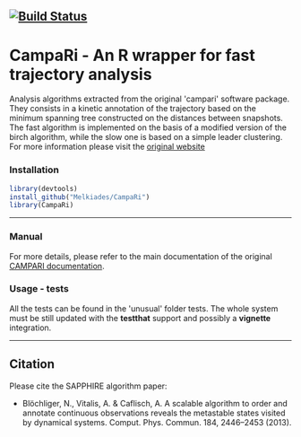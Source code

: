 <!---
[![AppVeyor Build Status](https://ci.appveyor.com/api/projects/status/github/BioinformaticsFMRP/TCGAbiolinks?branch=master&svg=true)](https://ci.appveyor.com/project/BioinformaticsFMRP/TCGAbiolinks)
[![codecov.io](https://codecov.io/github/BioinformaticsFMRP/TCGAbiolinks/coverage.svg?branch=master)](https://codecov.io/github/BioinformaticsFMRP/TCGAbiolinks?branch=master)
[![bioc](http://www.bioconductor.org/shields/downloads/TCGAbiolinks.svg)](http://bioconductor.org/packages/stats/bioc/TCGAbiolinks.html)
[![bioc](http://www.bioconductor.org/shields/years-in-bioc/TCGAbiolinks.svg)](http://bioconductor.org/packages/TCGAbiolinks/)
[![bioc](http://bioconductor.org/shields/availability/devel/TCGAbiolinks.svg)](http://bioconductor.org/packages/TCGAbiolinks/)

-->
[![Build Status](https://travis-ci.org/Melkiades/CampaRi.svg?branch=master)](https://travis-ci.org/Melkiades/CampaRi)
------------------------------------------------------------------------
# CampaRi - An R wrapper for fast trajectory analysis

Analysis algorithms extracted from the original 'campari' software package.
They consists in a kinetic annotation of the trajectory based on the minimum spanning tree constructed on the distances between snapshots. The fast algorithm is implemented on the basis of a modified version of the birch algorithm, while the slow one is based on a simple leader clustering. For more information please visit the [original website](http://campari.sourceforge.net/index.html)

### Installation ###
```R
library(devtools)
install_github("Melkiades/CampaRi")
library(CampaRi)
```

------------------------------------------------------------------------

### Manual ###

For more details, please refer to the main documentation of the original [CAMPARI documentation](http://campari.sourceforge.net/documentation.html).


### Usage - tests ###

All the tests can be found in the 'unusual' folder tests. The whole system must be still updated with the __testthat__ support and possibly a __vignette__ integration.


------------------------------------------------------------------------

## Citation

Please cite the SAPPHIRE algorithm paper: 

* Blöchliger, N., Vitalis, A. & Caflisch, A. A scalable algorithm to order and annotate continuous observations reveals the metastable states visited by dynamical systems. Comput. Phys. Commun. 184, 2446–2453 (2013).
<!---
[![doi](https://img.shields.io/badge/doi-10.1093/nar/gkv1507-green.svg?style=flat)](http://dx.doi.org/10.1093/nar/gkv1507) [![citation](https://img.shields.io/badge/cited%20by-18-green.svg?style=flat)](https://scholar.google.com.hk/scholar?oi=bibs&hl=en&cites=6029790855238928406) [![Altmetric](https://img.shields.io/badge/Altmetric-27-green.svg?style=flat)](https://www.altmetric.com/details/4919535)
-->

